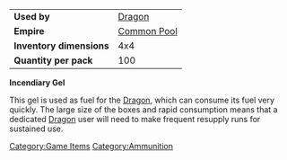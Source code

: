 |                          |                                              |
| ------------------------ | -------------------------------------------- |
| **Used by**              | [Dragon](../weapons/Dragon.md)               |
| **Empire**               | [Common Pool](../terminology/Common_Pool.md) |
| **Inventory dimensions** | 4x4                                          |
| **Quantity per pack**    | 100                                          |

**Incendiary Gel**

This gel is used as fuel for the [Dragon](../weapons/Dragon.md), which can
consume its fuel very quickly. The large size of the boxes and rapid
consumption means that a dedicated [Dragon](../weapons/Dragon.md) user will
need to make frequent resupply runs for sustained use.

[Category:Game Items](Category:Game_Items.md)
[Category:Ammunition](Category:Ammunition.md)
